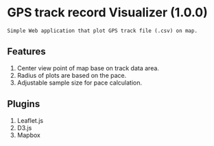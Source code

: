 # GPS track record Visualizer (1.0.0)
    Simple Web application that plot GPS track file (.csv) on map.

## Features
1. Center view point of map base on track data area.
2. Radius of plots are based on the pace. 
3. Adjustable  sample size for pace calculation.

## Plugins
1. Leaflet.js
2. D3.js
3. Mapbox